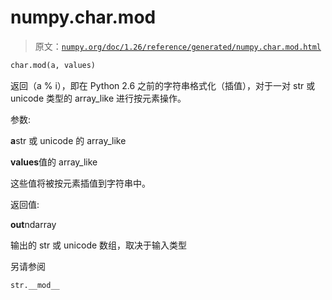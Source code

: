 # numpy.char.mod

> 原文：[`numpy.org/doc/1.26/reference/generated/numpy.char.mod.html`](https://numpy.org/doc/1.26/reference/generated/numpy.char.mod.html)

```py
char.mod(a, values)
```

返回（a % i），即在 Python 2.6 之前的字符串格式化（插值），对于一对 str 或 unicode 类型的 array_like 进行按元素操作。

参数:

**a**str 或 unicode 的 array_like

**values**值的 array_like

这些值将被按元素插值到字符串中。

返回值:

**out**ndarray

输出的 str 或 unicode 数组，取决于输入类型

另请参阅

`str.__mod__`
